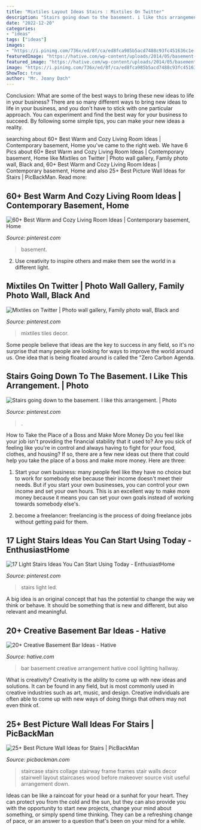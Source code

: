 ```yaml
---
title: "Mixtiles Layout Ideas Stairs : Mixtiles On Twitter"
description: "Stairs going down to the basement. i like this arrangement."
date: "2022-12-20"
categories:
- "ideas"
tags: ["ideas"]
images:
- "https://i.pinimg.com/736x/ed/8f/ca/ed8fca985b5acd7488c93fc451636c1e--floating-stairs-john-pawson.jpg"
featuredImage: "https://hative.com/wp-content/uploads/2014/05/basement-bar-ideas/13-wall-arrangement.jpg"
featured_image: "https://hative.com/wp-content/uploads/2014/05/basement-bar-ideas/13-wall-arrangement.jpg"
image: "https://i.pinimg.com/736x/ed/8f/ca/ed8fca985b5acd7488c93fc451636c1e--floating-stairs-john-pawson.jpg"
ShowToc: true
author: "Mr. Joany Dach"
---
```



Conclusion: What are some of the best ways to bring these new ideas to life in your business?
There are so many different ways to bring new ideas to life in your business, and you don't have to stick with one particular approach. You can experiment and find the best way for your business to succeed. By following some simple tips, you can make your new ideas a reality.

	

		
searching about 60+ Best Warm and Cozy Living Room Ideas | Contemporary basement, Home you've came to the right web. We have 6 Pics about 60+ Best Warm and Cozy Living Room Ideas | Contemporary basement, Home like Mixtiles on Twitter | Photo wall gallery, Family photo wall, Black and, 60+ Best Warm and Cozy Living Room Ideas | Contemporary basement, Home and also 25+ Best Picture Wall Ideas for Stairs | PicBackMan. Read more:
		
    
## 60+ Best Warm And Cozy Living Room Ideas | Contemporary Basement, Home

<img loading=lazy src="https://i.pinimg.com/736x/cf/26/9d/cf269d69bff272b5c01cff14819af7dc.jpg" onerror="this.onerror=null;this.src='https://tse2.mm.bing.net/th?id=OIP.uZzmQztQT8Fv6vtZpCyOfAHaHa&amp;pid=15.1';" alt="60+ Best Warm and Cozy Living Room Ideas | Contemporary basement, Home">

_Source: pinterest.com_

>basement. 

	

2. Use creativity to inspire others and make them see the world in a different light.

    
## Mixtiles On Twitter | Photo Wall Gallery, Family Photo Wall, Black And

<img loading=lazy src="https://i.pinimg.com/736x/42/e4/a9/42e4a9ef2c09cf22b0d4bfafa54d8de4.jpg" onerror="this.onerror=null;this.src='https://tse4.mm.bing.net/th?id=OIP.rybNvbzMNjN4-Ut_cLoIPwHaK4&amp;pid=15.1';" alt="Mixtiles on Twitter | Photo wall gallery, Family photo wall, Black and">

_Source: pinterest.com_

>mixtiles tiles decor. 

	

Some people believe that ideas are the key to success in any field, so it's no surprise that many people are looking for ways to improve the world around us. One idea that is being floated around is called the "Zero Carbon Agenda.

    
## Stairs Going Down To The Basement. I Like This Arrangement. | Photo

<img loading=lazy src="https://i.pinimg.com/736x/12/e2/3e/12e23eee0586b28b469b6eae13030753.jpg" onerror="this.onerror=null;this.src='https://tse1.mm.bing.net/th?id=OIP.DhKUWfhbGgwWFF2KxeaHWAAAAA&amp;pid=15.1';" alt="Stairs going down to the basement. I like this arrangement. | Photo">

_Source: pinterest.com_

>. 

	

How to Take the Place of a Boss and Make More Money
Do you feel like your job isn't providing the financial stability that it used to? Are you sick of feeling like you're in control and always having to fight for your food, clothes, and housing? If so, there are a few new ideas out there that could help you take the place of a boss and make more money. Here are three:
1. Start your own business: many people feel like they have no choice but to work for somebody else because their income doesn't meet their needs. But if you start your own businesses, you can control your own income and set your own hours. This is an excellent way to make more money because it means you can set your own goals instead of working towards somebody else's.

2. become a freelancer: freelancing is the process of doing freelance jobs without getting paid for them.

    
## 17 Light Stairs Ideas You Can Start Using Today - EnthusiastHome

<img loading=lazy src="https://i.pinimg.com/736x/ed/8f/ca/ed8fca985b5acd7488c93fc451636c1e--floating-stairs-john-pawson.jpg" onerror="this.onerror=null;this.src='https://tse1.mm.bing.net/th?id=OIP.Xrt3cN_eAnyPz_eEPQ8XlAHaLI&amp;pid=15.1';" alt="17 Light Stairs Ideas You Can Start Using Today - EnthusiastHome">

_Source: pinterest.com_

>stairs light led. 

	

A big idea is an original concept that has the potential to change the way we think or behave. It should be something that is new and different, but also relevant and meaningful.

    
## 20+ Creative Basement Bar Ideas - Hative

<img loading=lazy src="https://hative.com/wp-content/uploads/2014/05/basement-bar-ideas/13-wall-arrangement.jpg" onerror="this.onerror=null;this.src='https://tse3.mm.bing.net/th?id=OIP.cFNCNa6iVc-TO7xSlDm1QQHaJ3&amp;pid=15.1';" alt="20+ Creative Basement Bar Ideas - Hative">

_Source: hative.com_

>bar basement creative arrangement hative cool lighting hallway. 

	

What is creativity?
Creativity is the ability to come up with new ideas and solutions. It can be found in any field, but is most commonly used in creative industries such as art, music, and design. Creative individuals are often able to come up with new ways of doing things that others may not even think of.

    
## 25+ Best Picture Wall Ideas For Stairs | PicBackMan

<img loading=lazy src="http://www.picbackman.com/blog/wp-content/uploads/2017/06/Picture-Wall-Ideas-for-Stairs-13.jpg" onerror="this.onerror=null;this.src='https://tse2.mm.bing.net/th?id=OIP.cHCITnJBsbWIGHDCzHYfdQHaNL&amp;pid=15.1';" alt="25+ Best Picture Wall Ideas for Stairs | PicBackMan">

_Source: picbackman.com_

>staircase stairs collage stairway frame frames stair walls decor stairwell layout staircases wood before makeover source visit useful arrangement down. 

	

Ideas can be like a raincoat for your head or a sunhat for your heart. They can protect you from the cold and the sun, but they can also provide you with the opportunity to start new projects, change your mind about something, or simply spend time thinking. They can be a refreshing change of pace, or an answer to a question that's been on your mind for a while.

